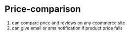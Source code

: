 # Price-comparison

1. can compare price and reviews on any ecommerce site
2. can give email or sms notification if product price falls

